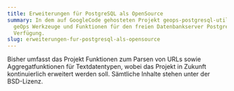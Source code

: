 ```yaml
---
title: Erweiterungen für PostgreSQL als OpenSource
summary: In dem auf GoogleCode gehosteten Projekt geops-postgresql-utils stellt
  geOps Werkzeuge und Funktionen für den freien Datenbankserver PostgreSQL zur
  Verfügung.
slug: erweiterungen-fur-postgresql-als-opensource
---
```

Bisher umfasst das Projekt Funktionen zum Parsen von URLs sowie Aggregatfunktionen für Textdatentypen, wobei das Projekt in Zukunft kontinuierlich erweitert werden soll. Sämtliche Inhalte stehen unter der BSD-Lizenz.